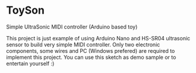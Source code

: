 # ToySon
Simple UltraSonic MIDI controller (Arduino based toy)

This project is just example of using Arduino Nano and HS-SR04 ultrasonic sensor to build very simple MIDI controller.
Only two electronic components, some wires and PC (Windows prefered) are required to implement this project.
You can use this sketch as demo sample or to entertain yourself :)
